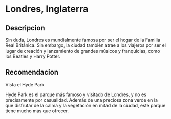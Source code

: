 # Londres, Inglaterra 

## Descripcion 

Sin duda, Londres es mundialmente famosa por ser el hogar de la Familia Real Británica. 
Sin embargo, la ciudad también atrae a los viajeros por ser el lugar de creación y 
lanzamiento de grandes músicos y franquicias, como los Beatles y Harry Potter.

## Recomendacion 

Vista el Hyde Park

Hyde Park es el parque más famoso y visitado de Londres, 
y no es precisamente por casualidad. Además de una preciosa zona verde 
en la que disfrutar de la calma y la vegetación en mitad de la ciudad, 
este parque tiene mucho más que ofrecer.



